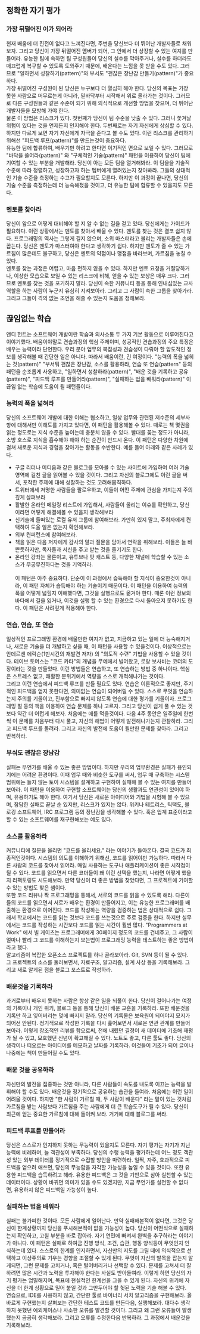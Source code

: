 
## 정확한 자기 평가
### 가장 뒤떨어진 이가 되어라
현재 배움에 더 진전이 없다고 느껴진다면, 주변을 당신보다 더 뛰어난 개발자들로 채워보자. 그리고 당신이 가장 뒤떨어진 멤버가 되어, 그 안에서 더 상장할 수 있는 여지를 만들어라. 유능한 팀에 속하면 팀 구성원들이 당신의 실수를 막아주거나, 실수를 하더라도 매끄럽게 복구할 수 있도록 도와주기 때문에, 배운다는 느낌을 못 받을 수도 있다. 그러므로 "일하면서 성찰하기(pattern)"와 부서도 "괜찮은 장난감 만들기(pattern)"가 중요하다.<br> 
가장 뒤떨어진 구성원이 된 당신은 누구보다 더 열심히 해야 한다. 당신의 목표는 가장 못한 사람으로 머무르는게 아니라, 밑바닥부터 시작해서 위로 올라가는 것이다. 그러므로 다른 구성원들과 같은 수준이 되기 위해 의식적으로 개선할 방법을 찾으며, 더 뛰어난 개발자들을 모방해 가야 한다.<br>
물론 이 방법은 리스크가 있다. 첫번째가 당신이 팀 수준을 낮출 수 있다. 그러니 쫓겨날 위험이 있다는 것을 언제든지 인지해야 한다. 두번째로는 자기 자신에게 상심할 수 있다. 하지만 다르게 보면 자기 자신에게 자극을 준다고 볼 수도 있다. 이런 리스크를 관리하기 위해선 "피드백 루프(pattern)"를 만드는것이 중요하다.<br>
유능한 팀에 합류하여, 배우기만 하려고 한다면 이기적인 면으로 보일 수 있다. 그러므로 "바닥을 쓸어라(pattern)" 와 "구체적인 기술(pattern)" 패턴을 이용하여 당신이 팀에 기여할 수 있는 부분을 개발해라.
당신이 아는 모든 팀을 열거해봐라. 이 팀을을 기술적 수준에 따라 정렬하고, 성장하고자 하는 멤버에게 열려있는지 찾아봐라. 그들의 상대적인 기술 수준을 측정하는 수고가 필요할지도 모른다. 하지만 이 과정이 끝나면, 당신의 기술 수준을 측정하는데 더 능숙해졌을 것이고, 더 유능한 팀에 합류할 수 있을지도 모른다.

### 멘토를 찾아라
당신이 앞으로 어떻게 대비해야 할 지 알 수 없는 길을 걷고 있다. 당신에게는 가이드가 필요하다. 이런 상황에서는 멘토를 찾아서 배울 수 있다. 멘토를 찾는 것은 결코 쉽지 않다. 프로그래밍의 역사는 그렇게 길지 않으며, 소위 마스터라고 불리는 개발자들은 손에 꼽는다. 당신은 멘토가 마스터여야 한다고 생각하기 쉽다. 하지만 멘토가 줄 수 있는 가르침이 많은데도 불구하고, 당신은 멘토의 약점이나 맹점을 바라보며, 가르침을 놓칠 수 있다.<br>
멘토를 찾는 과정은 어렵고, 마음 편하지 않을 수 있다. 하지만 멘토 요청을 거절당하거나, 이상한 모습으로 보일 수 있는 리스크에 비해, 얻을 수 있는 보상은 매우 크다. 그러므로 멘토를 찾는 것을 포기하지 말라. 당신이 속한 커뮤니티 등을 통해 인내심있는 교사역할을 하는 사람이 누군지 유심히 지켜보아라. 그리고 그 사람이 속한 그룹을 찾아가라. 그리고 그들이 격의 없는 조언을 해줄 수 있는지 도움을 청해보라.

## 끊임없는 학습
앤디 헌트는 소프트웨어 개발이란 학습과 의사소통 두 가지 기본 활동으로 이루어진다고 이야기했다. 배움이야말로 견습과정의 핵심 주제이며, 성공적인 견습과정의 주요 특징은 배우는 능력이라 단언한다. 우리 분야 업무의 복잡성과 견습생이 다뤄야 할 압도적인 정보를 생각해볼 때 간단한 일은 아니다. 따라서 배움이란, 긴 여정이다. "능력의 폭을 넓히는 것(pattern)" "부서둬 괜찮은 장난감, 소스를 활용하라, 연습 또 연습(pattern" 등의 패던을 순조롭게 사용하고, "일하면서 성찰하라(pattern)", "배운 것을 기록하고 공유(pattern)", "피드백 루프를 만들어라(pattern)", "실패하는 법을 배워라(pattern)" 이 끊임 없는 학습에 도움이 될 패턴들이다.

### 능력의 폭을 넓혀라
당신의 소프트웨어 개발에 대한 이해는 협소하고, 일상 업무와 관련된 저수준의 세부사항에 대해서만 이해도를 가지고 있다면, 이 패턴을 활용해볼 수 있다. 때로는 책 몇권을 읽는 정도로는 지식 수준을 높이는데 충분치 않을 수 있다. 빨대를 꽂는 정도가 아니라, 소방 호스로 지식을 흡수해야 해야 하는 순간이 반드시 온다. 이 패턴은 다양한 차원에 걸쳐 새로운 지식과 경험을 찾아가는 활동을 수반한다. 예를 들어 아래와 같은 사례가 있다.
<br>
* 구글 리더나 미디움과 같은 블로그를 모아볼 수 있는 사이트에 가입하여 여러 기술영역에 걸친 글을 읽어볼 수 있을 것이다. 그리고 자신의 블로그에도 이런 글을 써서, 포착한 주제에 대해 성찰하는 것도 고려해봄직하다.
* 트위터에세 저명한 사람들을 팔로우하고, 이들이 어떤 주제에 관심을 가지는지 주의깊게 살펴보라
* 활발한 온라인 메일링 리스트에 가입해서, 사람들이 올리는 이슈를 확인하고, 당신이라면 어떻게 해결해볼 수 있을지 생각해보라
* 신기술에 들떠있는 로컬 유저 그룹에 참여해보라. 가만히 있지 말고, 주최자에게 컨택하여 도울 일은 없는지 확인해보라.
* 외부 컨퍼런스에 참여해보라.
* 책을 읽은 다음 저자에게 감사의 말과 질문을 담아서 연락을 취해보라. 이들은 늘 바쁜듯하지만, 독자들과 서신을 주고 받는 것을 즐기기도 한다.
* 온라인 강좌는 물론이고, 유투브나 팟 캐스트 등, 다양한 채널에 학습할 수 있는 소스가 무궁무진하다는 것을 기억하라.
  <br><br>
이 패턴은 아주 중요하다. 단순이 이 과정에서 습득해야 할 지식이 중요한것이 아니라, 이 패턴 자체가 습득해야 하는 기술이기 때문이다. 이 패턴을 이용하여 능력의 폭을 어떻게 넓힐지 이해했다면, 그것을 실행으로도 옮겨야 한다. 때론 이런 정보의 바다에서 길을 잃거나, 이것을 실행 할 수 있는 환경으로 다시 돌아오지 못하기도 한다. 이 패턴은 사려깊게 적용해야 한다.

### 연습, 연습, 또 연습
일상적인 프로그래밍 환경에 배울만한 여지가 없고, 지금하고 있는 일에 더 능숙해지거나, 새로운 기술을 더 개발하고 싶을 때, 이 패턴을 사용할 수 있을것이다. 이상적으로는 안데르센 에릭슨(1만시간의 재발견 저자) 의 "의도적 수련" 기법을 사용할 수 있을 것이다. 테이브 토머스는 "코드 카타"의 개념을 무예에서 빌어왔고, 로랑 보사비는 코더의 도장이라는 것을 만들었다. 이런 방법들은 연습하고, 또 연습하는 방법 중 하나이다. 핵심은 스트레스 없고, 쾌활한 분위기에서 역량을 스스로 개척해나가는 것이다.<br>
그리고 이런 연습에서 피드백 루프를 만들 필요도 있다. 연습은 이론적으로 좋지만, 주기적인 피드백을 얻지 못한다면, 의미없는 연습이 되어버릴 수 있다. 스스로 무엇을 연습하는지 주의를 기울이고, 진부함으로 빠지지 않도록 연습에 대한 평가를 기울이자. 프로그래밍 펄 등의 책을 이용하여 연습 문제를 하나 고르자. 그리고 당신이 쉽게 풀 수 있는 것보다 약간 더 어렵게 해보자. 처음에는 애를 먹을것이다. 다음 4주 동안은 일주일에 한번씩 이 문제를 처음부터 다시 풀고, 자신의 해법이 어떻게 발전해나가는지 관찰하라. 그리고 피드백 루프를 돌려라. 그리고 자신의 발전에 도움이 될만한 문제를 찾아라. 그리고 반복하라.

### 부숴도 괜찮은 장남감
실패는 무언가를 배울 수 있는 좋은 방법이다. 하지만 우리의 업무환경은 실패가 용인되기에는 어려운 환경이다. 이때 업무 때와 비슷한 도구를 써서, 업무 때 구축하는 시스템 범위에는 들지 않는 토이 시스템을 설계하고 구현하여 실패해 볼 수 있는 여지를 만들어보아라. 이 패턴을 이용하여 구현할 소프트웨어는 당신의 생활과도 연관성이 있어야 하며, 유용하기도 해야 한다. 여기서 당신은 새로운 아이디어와 기법을 시험해 볼 수 있으며, 참담한 실패로 끝날 순 있지만, 리스크가 있지는 않다. 위키나 테트리스, 틱택도, 블로깅 소프트웨어, IRC 프로그램 등의 장난감을 생각해볼 수 있다. 혹은 업계 표준이라고 할 수 있는 소프트웨어를 재구현해보는 예도 있다. 

### 소스를 활용하라
커뮤니티에 질문을 올리면 "코드를 올리세요." 라는 이야기가 돌아온다. 결국 코드가 최종적인것이다. 시스템의 의도를 이해하기 위해선, 코드를 읽어야만 가능하다. 따라서 다른 사람의 코드를 찾아서 읽어라. 매일 사용하는 도구나 애플리케이션이 좋은 시작점이 될 수 있다. 코드를 읽으면서 다른 코더들이 왜 이런 선택을 했는지, 나라면 어떻게 했을지 리팩토링도 시도해보라. 만약 당신이 더 좋은 방법을 찾았다면, 그 프로젝트에 기여할 수 있는 방법도 찾은 셈이다. <br>
또한 코드 리뷰나 짝 프로그래밍을 통해서, 서로의 코드를 읽을 수 있도록 해라. 다른이들의 코드를 읽으면서 서로가 배우는 환경이 만들어지고, 이는 유능한 프로그래머를 배출하는 환경으로 이어진다. 코드를 작성하는 역량을 검증하는 법은 상대적으로 쉽다. 그래서 학교에서는 코드를 읽는 것보다 코드를 쓰는것으로 주로 검증을 한다. 하지만 실무에서는 코드를 작성하는 시간보다 코드를 읽는 시간이 훨씬 많다. "Programmers at Work" 에서 빌 게이츠는 프로그래머에게 30페이지 정도의 코드를 건네주고, 그 사람이 얼마나 빨리 그 코드를 이해하는지 보는법이 프로그래밍 능력을 테스트하는 좋은 방법이라고 했다. <br>
알고리즘이 복잡한 오픈소스 프로젝트를 하나 골라보아라. Git, SVN 등이 될 수 있다. 그 프로젝트의 소스를 둘러보면서, 자료구조, 알고리즘, 설계 사상 등을 기록해보라. 그리고 새로 알게된 점을 블로그 포스트로 작성하라.

### 배운것을 기록하라
과거로부터 배우지 못하는 사람은 항상 같은 일을 되풀이 한다. 당신이 걸어나가는 여정의 기록이나 개인 위키, 블로그 등을 통해 당신이 배운 교훈을 기록하라. 또한 배운것을 기록만 하고 잊어버리는 덫에 빠지지 말라. 당신의 기록물은 보육원이 되어야지 묘지가 되어선 안된다. 정기적으로 작성한 기록을 다시 훑어보면서 새로운 연관 관계를 만들어보아라. 이렇게 창조적인 리뷰를 함으로써, 전에 내렸던 결정이 새 데이터에 기초해 재평가 될 수 있고, 모호했던 신념이 확고해질 수 있다. 노트도 좋고, 다른 툴도 좋다. 당신의 생각이나 떠오르는 아이디어를 메모하고 날짜를 기록하라. 이것들이 기초가 되어 글이나 나중에는 책이 만들어질 수도 있다.

### 배운 것을 공유하라
자신만의 발전을 집중하는 것만 아니라, 다른 사람들이 속도를 내도록 이끄는 능력을 발휘해야 할 수도 있다. 배운것을 정기적으로 공유하는 습관을 들여라. 처음에는 이런 일이 어려울 것이다. 하지만 "한 사람이 가르칠 때, 두 사람이 배운다" 라는 말이 있는 것처럼 가르침을 받는 사람보다 가르침을 주는 사람에게 더 큰 학습도구가 될 수 있다. 당신이 최근에 얻는 중요한 가르침에 대해 돌이켜 보라. 거기에 대해 블로그를 써라. 

### 피드백 루프를 만들어라
당신은 스스로가 인지하지 못하는 무능력이 있을지도 모른다. 자기 평가는 자기가 지닌 능력에 비례하며, 늘 객관성이 부족하다. 당신의 수행 능력을 평가하는데 어느 정도 객관성 있는 외부 데이터를 정기적으로 수집할 방안을 마련하라. 일찍, 자주, 효과적으로 피드백을 얻으려 애쓰면, 당신의 무능함을 자각할 가능성을 높일 수 있을 것이다. 또한 유용한 피드백을 습득하려고 해라. 유용한 피드백은 그 것을 기반으로 삼아 실천할 수 있는 데이터이다. 상황이 바뀌면 의미가 있을 수도 있겠지만, 지금 무언가를 실천할 수 없다면, 유용하지 않은 피드백일 가능성이 높다. 

### 실패하는 법을 배워라
실패는 불가피한 것이다. 모든 사람에게 일어난다. 만약 실패해본적이 없다면, 그것은 당신이 한계상황까지 당신을 푸시해본적이 없을 가능성이 높다. 당신이 어떤식으로 실패하는지 확인하고, 고칠 부분을 바로 잡아라. 자기 연민에 빠져서 완벽을 추구하라는 이야기가 아니다. 이 패턴은 실패로 하여금 진행 방식, 조건, 습관, 행동 양식등이 무엇인지 인식하는데 있다. 스스로의 한계를 인지하면서, 자신만의 지도를 그릴 때에 의식적으로 선택하고 이상주의로 기우는 경향을 조절할 수 있게 된다. 무엇이 자신의 발목을 잡는지 알게되면, 그런 문제를 고치거나, 혹은 털어버리거나 선택할 수 있다. 문제를 고쳐서 더 잘하려면 많은 시간과 노력을 투자해야 한다는 사실도 받아들여라. 이렇게 하면 당신의 자기 평가는 엄밀해지며, 목표에 현실적인 한계선을 그을 수 있게 된다. 자신의 위키에 자신을 더 한계 상황으로 밀어 붙일 것과 그만두어야 할 헛된 노력을 기술 해볼 수 있다.<br>
연습으로, IDE를 사용하지 않고, 간단한 툴로 바이너리 서치 알고리즘을 구현해보라. 올바르게 구현했는지 살펴보는 간단한 테스트 코드를 만든다음, 실행해보라. 대다수 생각하지 못했던 예외케이스나 사소한 오류를 발견할 것이다. 그리고 왜 그런 오류들이 발생했는지 곰곰히 생각해보라. 그리고 오류를 수정한다음 반복하라. 그 과정에서 배운것을 기록해보라.
